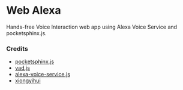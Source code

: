 Web Alexa
=========

Hands-free Voice Interaction web app using Alexa Voice Service and pocketsphinx.js.


### Credits
+ [pocketsphinx.js](https://github.com/syl22-00/pocketsphinx.js)
+ [vad.js](https://github.com/kdavis-mozilla/vad.js)
+ [alexa-voice-service.js](https://github.com/miguelmota/alexa-voice-service.js)
+ [xiongyihui](https://xiongyihui.github.io/alexa/login.html)
